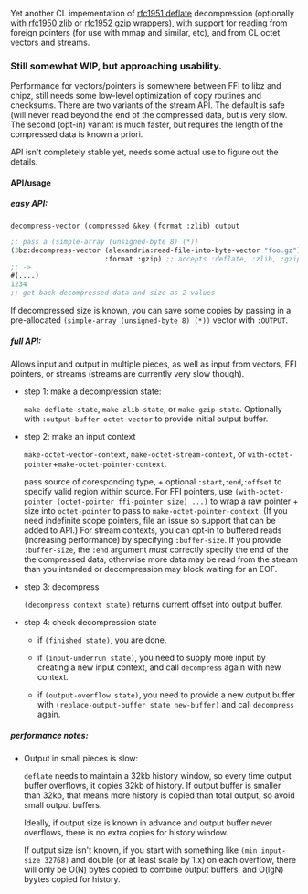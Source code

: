 Yet another CL impementation of [rfc1951
deflate](https://tools.ietf.org/html/rfc1951) decompression
(optionally with [rfc1950 zlib](https://tools.ietf.org/html/rfc1950)
or [rfc1952
gzip](https://tools.ietf.org/html/rfc1952https://tools.ietf.org/html/rfc1952)
wrappers), with support for reading from foreign pointers (for use with
mmap and similar, etc), and from CL octet vectors and streams.

### Still somewhat WIP, but approaching usability.

Performance for vectors/pointers is somewhere between FFI to libz and chipz,
still needs some low-level optimization of copy routines and checksums. There
are two variants of the stream API. The default is safe (will never read beyond
the end of the compressed data, but is very slow. The second (opt-in) variant
is much faster, but requires the length of the compressed data is known a
priori.

API isn't completely stable yet, needs some actual use to figure out
the details.


#### API/usage

##### easy API:
`decompress-vector (compressed &key (format :zlib) output`

```lisp
;; pass a (simple-array (unsigned-byte 8) (*))
(3bz:decompress-vector (alexandria:read-file-into-byte-vector "foo.gz")
                       :format :gzip) ;; accepts :deflate, :zlib, :gzip
;; ->
#(....)
1234
;; get back decompressed data and size as 2 values

```

If decompressed size is known, you can save some copies by passing in
a pre-allocated `(simple-array (unsigned-byte 8) (*))` vector with
`:OUTPUT`.

##### full API:

Allows input and output in multiple pieces, as well as input from
vectors, FFI pointers, or streams (streams are currently very slow
though).


* step 1: make a decompression state:

    `make-deflate-state`, `make-zlib-state`, or `make-gzip-state`.
Optionally with `:output-buffer octet-vector` to provide initial
output buffer.

* step 2: make an input context

    `make-octet-vector-context`, `make-octet-stream-context`, or `with-octet-pointer`+`make-octet-pointer-context`.

    pass source of coresponding type, + optional `:start`,`:end`,`:offset`
to specify valid region within source. For FFI pointers, use
`(with-octet-pointer (octet-pointer ffi-pointer size) ...)` to wrap a
raw pointer + size into `octet-pointer` to pass to
`make-octet-pointer-context`. (If you need indefinite scope pointers,
file an issue so support that can be added to API.) For stream contexts, you
can opt-in to buffered reads (increasing performance) by specifying
`:buffer-size`. If you provide `:buffer-size`, the `:end` argument *must*
correctly specify the end of the the compressed data, otherwise more data may
be read from the stream than you intended or decompression may block waiting
for an EOF.

* step 3: decompress

    `(decompress context state)` returns current offset into output buffer.

* step 4: check decompression state

    * if `(finished state)`, you are done.

    * if `(input-underrun state)`, you need to supply more input by creating a new input context, and call `decompress` again with new context.

    * if `(output-overflow state)`, you need to provide a new output buffer with `(replace-output-buffer state new-buffer)` and call `decompress` again.


##### performance notes:

* Output in small pieces is slow:

    `deflate` needs to maintain a 32kb history window, so every time
output buffer overflows, it copies 32kb of history. If output buffer
is smaller than 32kb, that means more history is copied than total
output, so avoid small output buffers.

    Ideally, if output size is known in advance and output buffer never
overflows, there is no extra copies for history window.  

    If output size isn't known, if you start with something like `(min
input-size 32768)` and double (or at least scale by 1.x) on each
overflow, there will only be O(N) bytes copied to combine output
buffers, and O(lgN) byytes copied for history.  

